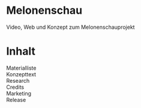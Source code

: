 Melonenschau
============

Video, Web und Konzept zum Melonenschauprojekt


Inhalt
============
Materialliste<br>
Konzepttext<br>
Research<br>
Credits<br>
Marketing<br>
Release<br>

